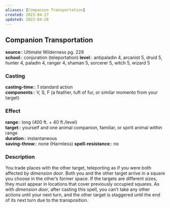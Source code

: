 ```yaml
---
aliases: [Companion Transportation]
created: 2023-04-27
updated: 2023-04-28
---
```


## Companion Transportation

**source**:: Ultimate Wilderness pg. 228  
**school**:: conjuration (teleportation)
**level**:: antipaladin 4, arcanist 5, druid 5, hunter 4, paladin 4, ranger 4, shaman 5, sorcerer 5, witch 5, wizard 5

### Casting

**casting-time**:: 1 standard action  
**components**:: V, S, F (a feather, tuft of fur, or similar momento from your target)

### Effect

**range**:: long (400 ft. + 40 ft./level)  
**target**:: yourself and one animal companion, familiar, or spirit animal within range  
**duration**:: instantaneous  
**saving-throw**:: none (Harmless)
**spell-resistance**:: no

### Description

You trade places with the other target, teleporting as if you were both affected by *dimension door*. Both you and the other target arrive in a square you choose in the other’s former space. If the targets are different sizes, they must appear in locations that cover previously occupied squares. As with *dimension door*, after casting this spell, you can’t take any other actions until your next turn, and the other target is staggered until the end of its next turn due to the transposition.

